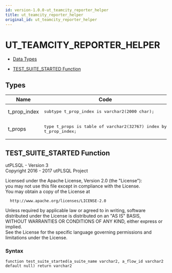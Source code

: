```yaml
---
id: version-1.0.0-ut_teamcity_reporter_helper
title: ut_teamcity_reporter_helper
original_id: ut_teamcity_reporter_helper
---
```


# UT_TEAMCITY_REPORTER_HELPER


- [Data Types](#types)




- [TEST_SUITE_STARTED Function](#test_suite_started)

## Types<a name="types"></a>

Name | Code | Description
--- | --- | ---
t_prop_index | <pre>subtype t_prop_index is varchar2(2000 char);</pre> | 
t_props | <pre>type t_props is table of varchar2(32767) index by t_prop_index;</pre> | 










 
## TEST_SUITE_STARTED Function<a name="test_suite_started"></a>


<p>
<p>utPLSQL - Version 3<br />  Copyright 2016 - 2017 utPLSQL Project</p><p>  Licensed under the Apache License, Version 2.0 (the &quot;License&quot;):<br />  you may not use this file except in compliance with the License.<br />  You may obtain a copy of the License at</p><pre><code>  http://www.apache.org/licenses/LICENSE-2.0</code></pre><p>  Unless required by applicable law or agreed to in writing, software<br />  distributed under the License is distributed on an &quot;AS IS&quot; BASIS,<br />  WITHOUT WARRANTIES OR CONDITIONS OF ANY KIND, either express or implied.<br />  See the License for the specific language governing permissions and<br />  limitations under the License.</p>
</p>

### Syntax
```plsql
function test_suite_started(a_suite_name varchar2, a_flow_id varchar2 default null) return varchar2
```

 





 

